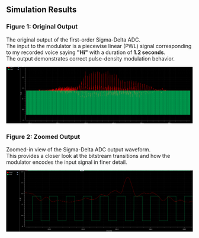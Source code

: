 ## Simulation Results

### Figure 1: Original Output
The original output of the first-order Sigma-Delta ADC.  
The input to the modulator is a piecewise linear (PWL) signal corresponding to my recorded voice saying **"Hi"** with a duration of **1.2 seconds**.  
The output demonstrates correct pulse-density modulation behavior.

![Figure 1](https://github.com/priyanshu-saurabh/Sigma-Delta-ADC/blob/main/S-D%20ADC/reports/First%20Order%20waveform/Fig%201.png)



### Figure 2: Zoomed Output
Zoomed-in view of the Sigma-Delta ADC output waveform.  
This provides a closer look at the bitstream transitions and how the modulator encodes the input signal in finer detail.

![Figure 2](https://github.com/priyanshu-saurabh/Sigma-Delta-ADC/blob/main/S-D%20ADC/reports/First%20Order%20waveform/%20Fig%202.png)
